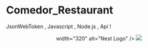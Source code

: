 # Comedor_Restaurant
JsonWebToken , Javascript , Node.js , Api !


<p align="center">
    width="320" alt="Nest Logo" />
   <a href="https://desarrolloweb.com/archivoimg/general/4469.jpg" target="blank"><img src="https://www.arsys.es/blog/file/uploads/2019/05/mayo-2019-nodejs.jpg"</a>
</p>

